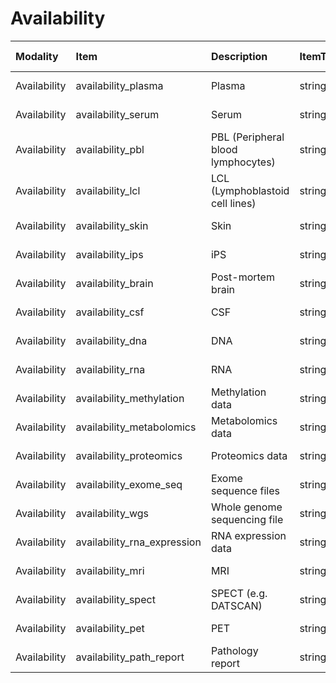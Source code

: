 # Availability

| Modality     | Item                        | Description                        | ItemType   | Required   | Values        |   Unnamed: 13 |
|:-------------|:----------------------------|:-----------------------------------|:-----------|:-----------|:--------------|--------------:|
| Availability | availability_plasma         | Plasma                             | string     | nullable   | ["Yes", "No"] |           nan |
| Availability | availability_serum          | Serum                              | string     | nullable   | ["Yes", "No"] |           nan |
| Availability | availability_pbl            | PBL (Peripheral blood lymphocytes) | string     | nullable   | ["Yes", "No"] |           nan |
| Availability | availability_lcl            | LCL (Lymphoblastoid cell lines)    | string     | nullable   | ["Yes", "No"] |           nan |
| Availability | availability_skin           | Skin                               | string     | nullable   | ["Yes", "No"] |           nan |
| Availability | availability_ips            | iPS                                | string     | nullable   | ["Yes", "No"] |           nan |
| Availability | availability_brain          | Post-mortem brain                  | string     | nullable   | ["Yes", "No"] |           nan |
| Availability | availability_csf            | CSF                                | string     | nullable   | ["Yes", "No"] |           nan |
| Availability | availability_dna            | DNA                                | string     | nullable   | ["Yes", "No"] |           nan |
| Availability | availability_rna            | RNA                                | string     | nullable   | ["Yes", "No"] |           nan |
| Availability | availability_methylation    | Methylation data                   | string     | nullable   | ["Yes", "No"] |           nan |
| Availability | availability_metabolomics   | Metabolomics data                  | string     | nullable   | ["Yes", "No"] |           nan |
| Availability | availability_proteomics     | Proteomics data                    | string     | nullable   | ["Yes", "No"] |           nan |
| Availability | availability_exome_seq      | Exome sequence files               | string     | nullable   | ["Yes", "No"] |           nan |
| Availability | availability_wgs            | Whole genome sequencing file       | string     | nullable   | ["Yes", "No"] |           nan |
| Availability | availability_rna_expression | RNA expression data                | string     | nullable   | ["Yes", "No"] |           nan |
| Availability | availability_mri            | MRI                                | string     | nullable   | ["Yes", "No"] |           nan |
| Availability | availability_spect          | SPECT (e.g. DATSCAN)               | string     | nullable   | ["Yes", "No"] |           nan |
| Availability | availability_pet            | PET                                | string     | nullable   | ["Yes", "No"] |           nan |
| Availability | availability_path_report    | Pathology report                   | string     | nullable   | ["Yes", "No"] |           nan |